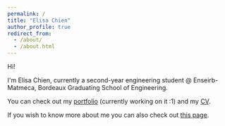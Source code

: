 ```yaml
---
permalink: /
title: "Elisa Chien"
author_profile: true
redirect_from: 
  - /about/
  - /about.html
---
```


Hi! 

I'm Elisa Chien, currently a second-year engineering student @ Enseirb-Matmeca, Bordeaux Graduating School of Engineering. 

You can check out my [portfolio](https://elisa943.github.io/portfolio/) (currently working on it :1) and my [CV](https://elisa943.github.io/cv/). 

If you wish to know more about me you can also check out [this page](https://elisa943.github.io/aboutme/).